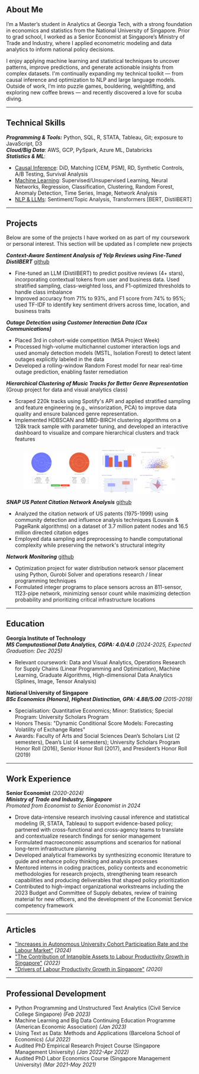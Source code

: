 ## About Me
I’m a Master’s student in Analytics at Georgia Tech, with a strong foundation in economics and statistics from the National University of Singapore. Prior to grad school, I worked as a Senior Economist at Singapore’s Ministry of Trade and Industry, where I applied econometric modeling and data analytics to inform national policy decisions.

I enjoy applying machine learning and statistical techniques to uncover patterns, improve predictions, and generate actionable insights from complex datasets. I'm continually expanding my technical toolkit — from causal inference and optimization to NLP and large language models. Outside of work, I’m into puzzle games, bouldering, weightlifting, and exploring new coffee brews — and recently discovered a love for scuba diving.

---

## Technical Skills
***Programming & Tools:*** Python, SQL, R, STATA, Tableau, Git; exposure to JavaScript, D3  
***Cloud/Big Data***: AWS, GCP, PySpark, Azure ML, Databricks   
***Statistics & ML***: 
- <u>Causal Inference</u>: DiD, Matching [CEM, PSM], RD, Synthetic Controls, A/B Testing, Survival Analysis
- <u>Machine Learning</u>: Supervised/Unsupervised Learning, Neural Networks, Regression, Classification, Clustering, Random Forest, Anomaly Detection, Time Series, Image, Network Analysis 
- <u>NLP & LLMs</u>: Sentiment/Topic Analysis, Transformers [BERT, DistilBERT]

---

## Projects
Below are some of the projects I have worked on as part of my coursework or personal interest. This section will be updated as I complete new projects      

***Context-Aware Sentiment Analysis of Yelp Reviews using Fine-Tuned DistilBERT*** [github](https://github.com/jesstingjh/contextual-sentiment-yelp)
- Fine-tuned an LLM (DistilBERT) to predict positive reviews (4+ stars), incorporating contextual tokens from user and business data. Used stratified sampling, class-weighted loss, and F1-optimized thresholds to handle class imbalance
- Improved accuracy from 71% to 93%, and F1 score from 74% to 95%; used TF-IDF to identify key sentiment drivers across time, location, and business traits

***Outage Detection using Customer Interaction Data (Cox Communications)*** 
- Placed 3rd in cohort-wide competition (MSA Project Week)
- Processed high-volume multichannel customer interaction logs and used anomaly detection models (MSTL, Isolation Forest) to detect latent outages explicitly labeled in the data
- Developed a rolling-window Random Forest model for near real-time outage prediction, enabling faster remediation

***Hierarchical Clustering of Music Tracks for Better Genre Representation***      
(Group project for data and visual analytics class)
- Scraped 220k tracks using Spotify's API and applied stratified sampling and feature engineering (e.g., winsorization, PCA) to improve data quality and ensure balanced genre representation. 
- Implemented HDBSCAN and MBD-BIRCH clustering algorithms on a 128k track sample with parameter tuning, and developed an interactive dashboard to visualize and compare hierarchical clusters and track features
<div style="display: flex; justify-content: center; align-items: center; gap: 10px;">
    <img src="/assets/dva/dva_dashboard1.png" alt="Top Part" style="max-width: 100%; width: 200px;"/>
    <img src="/assets/dva/dva_dashboard2.png" alt="Bottom Part" style="max-width: 100%; width: 200px;"/>
</div>      

***SNAP US Patent Citation Network Analysis*** [github](https://github.com/jesstingjh/patent-citation-network)
- Analyzed the citation network of US patents (1975-1999) using community detection and influence analysis techniques (Louvain & PageRank algorithms) on a dataset of 3.7 million patent nodes and 16.5 million directed citation edges
- Employed data sampling and preprocessing to handle computational complexity while preserving the network's structural integrity

***Network Monitoring*** [github](https://github.com/jesstingjh/network-monitoring)     
- Optimization project for water distribution network sensor placement using Python, Gurobi Solver and operations research / linear programming techniques 
- Formulated integer programs to place sensors across an 811-sensor, 1123-pipe network, minimizing sensor count while maximizing detection probability and prioritizing critical infrastructure locations 

---

## Education
**Georgia Institute of Technology**   
***MS Computastional Data Analytics, CGPA: 4.0/4.0*** *(2024-2025, Expected Graduation: Dec 2025)*  
- Relevant coursework: Data and Visual Analytics, Operations Research for Supply Chains (Linear Programming and Optimization), Machine Learning, Graduate Algorithms, High-dimensional Data Analytics (Splines, Image, Tensor Analysis) 

**National University of Singapore**  
***BSc Economics (Honors), Highest Distinction, GPA: 4.88/5.00*** *(2015-2019)*   
- Specialisation: Quantitative Economics; Minor: Statistics; Special Program: University Scholars Program 
- Honors Thesis: "Dynamic Conditional Score Models: Forecasting Volatility of Exchange Rates"  
- Awards:  Faculty of Arts and Social Sciences Dean’s Scholars List (2 semesters), Dean’s List (4 semesters); University Scholars Program Honor Roll (2016), Senior Honor Roll (2017), and President’s Honor Roll (2019)   

---

## Work Experience
**Senior Economist** *(2020-2024)*    
***Ministry of Trade and Industry, Singapore***          
*Promoted from Economist to Senior Economist in 2024*    
- Drove data-intensive research involving causal inference and statistical modeling (R, STATA, Tableau) to support evidence-based policy; partnered with cross-functional and cross-agency teams to translate and contextualize research findings for senior management
- Formulated macroeconomic assumptions and scenarios for national long-term infrastructure planning
- Developed analytical frameworks by synthesizing economic literature to guide and enhance policy thinking and analysis processes
- Mentored interns in coding practices, policy contexts and econometric methodologies for research projects, strengthening team research capabilities and producing deliverables that shaped policy prioritization
- Contributed to high-impact organizational workstreams including the 2023 Budget and Committee of Supply debates, review of training material for new officers, and the development of the Economist Service competency framework

---

## Articles
- ["Increases in Autonomous University Cohort Participation Rate and the Labour Market"](https://www.mti.gov.sg/-/media/MTI/Resources/Economic-Survey-of-Singapore/2024/Economic-Survey-of-Singapore-First-Quarter-2024/FA_1Q24.pdf) *(2024)*
- ["The Contribution of Intangible Assets to Labour Productivity Growth in Singapore"](https://www.mti.gov.sg/-/media/MTI/Resources/Economic-Survey-of-Singapore/2022/Economic-Survey-of-Singapore-First-Quarter-2022/FA2_1Q22.pdf) *(2022)*
- ["Drivers of Labour Productivity Growth in Singapore"](https://www.mti.gov.sg/-/media/MTI/Resources/Economic-Survey-of-Singapore/2020/Economic-Survey-of-Singapore-Third-Quarter-2020/FA_3Q20.pdf) *(2020)*

---

## Professional Development
- Python Programming and Unstructured Text Analytics (Civil Service College Singapore) *(Feb 2023)*
- Machine Learning and Big Data Continuing Education Programme (American Economic Association) *(Jan 2023)*
- Using Text as Data: Methods and Applications (Barcelona School of Economics) *(Jul 2022)*
- Audited PhD Empirical Research Project Course (Singapore Management University) *(Jan 2022-Apr 2022)*
- Audited PhD Labor Economics Course (Singapore Management University) *(Mar 2021-May 2021)*